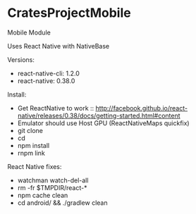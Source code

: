 # CratesProjectMobile
Mobile Module

Uses React Native with NativeBase

Versions:
  - react-native-cli: 1.2.0
  - react-native: 0.38.0

Install:
  - Get ReactNative to work :: http://facebook.github.io/react-native/releases/0.38/docs/getting-started.html#content
  - Emulator should use Host GPU (ReactNativeMaps quickfix)
  - git clone <this project>
  - cd <to project>
  - npm install
  - rnpm link

React Native fixes:
  - watchman watch-del-all
  - rm -fr $TMPDIR/react-*
  - npm cache clean
  - cd android/ && ./gradlew clean
